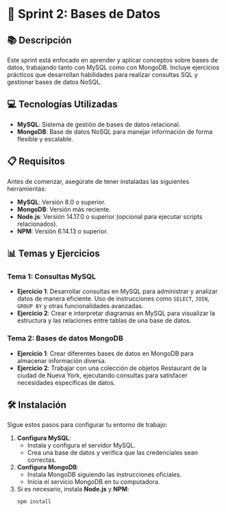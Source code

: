 # 📄 Sprint 2: Bases de Datos

## 📚 Descripción
Este sprint está enfocado en aprender y aplicar conceptos sobre bases de datos, trabajando tanto con MySQL como con MongoDB. Incluye ejercicios prácticos que desarrollan habilidades para realizar consultas SQL y gestionar bases de datos NoSQL.

## 💻 Tecnologías Utilizadas
- **MySQL**: Sistema de gestión de bases de datos relacional.
- **MongoDB**: Base de datos NoSQL para manejar información de forma flexible y escalable.

## 📋 Requisitos
Antes de comenzar, asegúrate de tener instaladas las siguientes herramientas:
- **MySQL**: Versión 8.0 o superior.
- **MongoDB**: Versión más reciente.
- **Node.js**: Versión 14.17.0 o superior (opcional para ejecutar scripts relacionados).
- **NPM**: Versión 6.14.13 o superior.

## 📊 Temas y Ejercicios

### Tema 1: Consultas MySQL
- **Ejercicio 1**: Desarrollar consultas en MySQL para administrar y analizar datos de manera eficiente. Uso de instrucciones como `SELECT`, `JOIN`, `GROUP BY` y otras funcionalidades avanzadas.
- **Ejercicio 2**: Crear e interpretar diagramas en MySQL para visualizar la estructura y las relaciones entre tablas de una base de datos.

### Tema 2: Bases de datos MongoDB
- **Ejercicio 1**: Crear diferentes bases de datos en MongoDB para almacenar información diversa.
- **Ejercicio 2**: Trabajar con una colección de objetos Restaurant de la ciudad de Nueva York, ejecutando consultas para satisfacer necesidades específicas de datos.

## 🛠️ Instalación
Sigue estos pasos para configurar tu entorno de trabajo:
1. **Configura MySQL**:
   - Instala y configura el servidor MySQL.
   - Crea una base de datos y verifica que las credenciales sean correctas.
2. **Configura MongoDB**:
   - Instala MongoDB siguiendo las instrucciones oficiales.
   - Inicia el servicio MongoDB en tu computadora.
3. Si es necesario, instala **Node.js** y **NPM**:
   ```bash
   npm install
